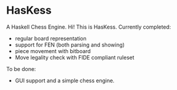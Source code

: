 # HasKess
 A Haskell Chess Engine.
Hi! This is HasKess. 
Currently completed:
- regular board representation
- support for FEN (both parsing and showing)
- piece movement with bitboard 
- Move legality check with FIDE compliant ruleset

To be done:
- GUI support and a simple chess engine.
